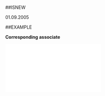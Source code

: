 
##ISNEW

01.09.2005


##EXAMPLE

**Corresponding associate**



![](..\..\Examples\vbs\SOPerson.CorrespondingAssociate.vbs.txt)

